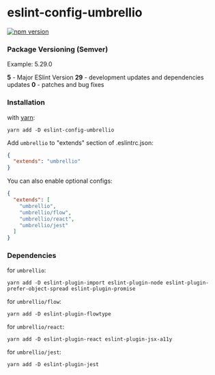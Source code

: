 # eslint-config-umbrellio
[![npm version](https://badge.fury.io/js/eslint-config-umbrellio.svg)](https://badge.fury.io/js/eslint-config-umbrellio)

### Package Versioning (Semver)

Example: 5.29.0

**5** - Major ESlint Version
**29** - development updates and dependencies updates
**0** - patches and bug fixes

### Installation
with [yarn](https://github.com/yarnpkg/yarn/):

```
yarn add -D eslint-config-umbrellio
```

Add `umbrellio` to "extends" section of .eslintrc.json:

```json
{
  "extends": "umbrellio"
}
```

You can also enable optional configs:

```json
{
  "extends": [
    "umbrellio",
    "umbrellio/flow",
    "umbrellio/react",
    "umbrellio/jest"
  ]
}
```

### Dependencies

for `umbrellio`:

```
yarn add -D eslint-plugin-import eslint-plugin-node eslint-plugin-prefer-object-spread eslint-plugin-promise
```

for `umbrellio/flow`:
```
yarn add -D eslint-plugin-flowtype
```

for `umbrellio/react`:

```
yarn add -D eslint-plugin-react eslint-plugin-jsx-a11y
```

for `umbrellio/jest`:
```
yarn add -D eslint-plugin-jest
```
